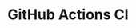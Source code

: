 # GitHub Actions CI

















































































































































































































































































































































































































































































































































































































































































































































































































































































































































































































































































































































































































































































































































































































































































































































































































































































































































































































































































































































































































































































































































































































































































































































































































































































































































































































































































































































































































































































































































































































































































